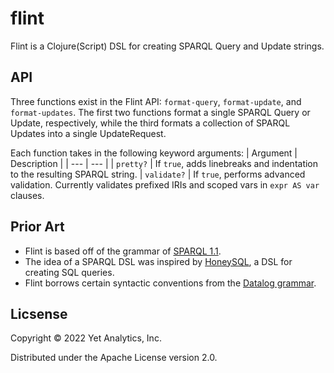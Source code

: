 # flint
Flint is a Clojure(Script) DSL for creating SPARQL Query and Update strings.

## API

Three functions exist in the Flint API: `format-query`, `format-update`, and `format-updates`. The first two functions format a single SPARQL Query or Update, respectively, while the third formats a collection of SPARQL Updates into a single UpdateRequest.

Each function takes in the following keyword arguments:
| Argument | Description |
| --- | --- |
| `pretty?` | If `true`, adds linebreaks and indentation to the resulting SPARQL string.
| `validate?` | If `true`, performs advanced validation. Currently validates prefixed IRIs and scoped vars in `expr AS var` clauses.

## Prior Art
- Flint is based off of the grammar of [SPARQL 1.1](https://www.w3.org/TR/sparql11-query/).
- The idea of a SPARQL DSL was inspired by [HoneySQL](https://github.com/seancorfield/honeysql), a DSL for creating SQL queries.
- Flint borrows certain syntactic conventions from the [Datalog grammar](https://docs.datomic.com/on-prem/query/query.html).

## Licsense

Copyright © 2022 Yet Analytics, Inc.

Distributed under the Apache License version 2.0.
